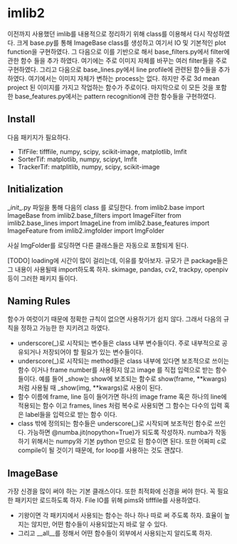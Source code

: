 # imlib2

이전까지 사용했던 imlib를 내용적으로 정리하기 위해 class를 이용해서 다시 작성하였다. 크게 base.py를 통해 ImageBase class를 생성하고 여기서 IO 및 기본적인 plot function을 구현하였다. 그 다음으로 이를 기반으로 해서 base_filters.py에서 filter에 관한 함수 들을 추가 하였다. 여기에는 주로 이미지 자체를 바꾸는 여러 filter들을 주로 구현하였다. 그리고 다음으로 base_lines.py에서 line profile에 관련된 함수들을 추가하였다. 여기에서는 이미지 자체가 변하는 process는 없다. 하지만 주로 3d mean project 된 이미지를 가지고 작업하는 함수가 주로이다. 마지막으로 이 모든 것을 포함한 base_features.py에서는 pattern recognition에 관한 함수들을 구현하였다.

## Install

다음 패키지가 필요하다.

- TifFile: tifffile, numpy, scipy, scikit-image, matplotlib, lmfit
- SorterTif: matplotlib, numpy, scipyt, lmfit
- TrackerTif: matplitlib, numpy, scipy, scikit-image

## Initialization

\__init__.py 파일을 통해 다음의 class 를 로딩한다.
from imlib2.base import ImageBase
from imlib2.base_filters import ImageFilter
from imlib2.base_lines import ImageLine
from imlib2.base_features import ImageFeature
from imlib2.imgfolder import ImgFolder

사실 ImgFolder를 로딩하면 다른 클래스들은 자동으로 포함되게 된다.

[TODO] loading에 시간이 많이 걸리는데, 이유를 찾아보자. 규모가 큰 package들은 그 내용이 사용될때 import하도록 하자. skimage, pandas, cv2, trackpy, openpiv 등이 그러한 패키지 들이다.

## Naming Rules

함수가 여럿이기 때문에 정확한 규칙이 없으면 사용하기가 쉽지 않다. 그래서 다음의 규칙을 정하고 가능한 한 지키려고 하였다.

- underscore(_)로 시작되는 변수들은 class 내부 변수들이다. 주로 내부적으로 공유되거나 저장되어야 할 필요가 있는 변수들이다.
- underscore(_)로 시작되는 method들은 class 내부에 있다면 보조적으로 쓰이는 함수 이거나 frame number를 사용하지 않고 image 를 직접 입력으로 받는 함수 들이다. 예를 들어 \_show는 show에 보조되는 함수로 show(frame, \**kwargs)처럼 사용될 때 \_show(img, \**kwargs)로 사용이 된다.
- 함수 이름에 frame, line 등이 들어가면 하나의 image frame 혹은 하나의 line에 적용되는 함수 이고 frames, lines 처럼 복수로 사용되면 그 함수는 다수의 입력 혹은 label들을 입력으로 받는 함수 이다.
- class 밖에 정의되는 함수들은 underscore(_)로 시작되며 보조적인 함수로 쓰인다. 가능하면 @numba.jit(nopython=True)가 되도록 작성하자. numba가 작동하기 위해서는 numpy와 기본 python 만으로 된 함수이면 된다. 또한 어짜피 c로 compile이 될 것이기 때문에, for loop를 사용하는 것도 괜찮다.

## ImageBase

가장 신경을 많이 써야 하는 기본 클래스이다. 또한 최적화에 신경을 써야 한다. 꼭 필요한 패키지만 로드하도록 하자. File IO를 위해 pims와 tifffile를 사용하였다.

- 기왕이면 각 패키지에서 사용되는 함수는 하나 하나 따로 써 주도록 하자. 효율이 높지는 않지만, 어떤 함수들이 사용되었는지 바로 알 수 있다.
- 그리고 \__all__를 정해서 어떤 함수들이 외부에서 사용되는지 알리도록 하자.
